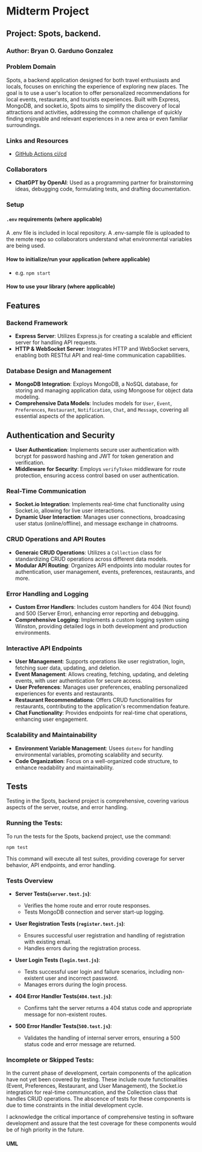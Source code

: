 # Midterm Project

## Project: Spots, backend. 

### Author: Bryan O. Garduno Gonzalez

### Problem Domain

Spots, a backend application designed for both travel enthusiasts and locals, focuses on enriching the experience of exploring new places. The goal is to use a user's location to offer personalized recommendations for local events, restaurants, and tourists experiences. Built with Express, MongoDB, and socket.io, Spots aims to simplify the discovery of local attractions and activities, addressing the common challenge of quickly finding enjoyable and relevant experiences in a new area or even familiar surroundings. 

### Links and Resources

- [GitHub Actions ci/cd]() 


### Collaborators

- **ChatGPT by OpenAI**: Used as a programming partner for brainstorming ideas, debugging code, formulating tests, and drafting documentation. 

### Setup

#### `.env` requirements (where applicable)

A .env file is included in local repository. A .env-sample file is uploaded to the remote repo so collaborators understand what environmental variables are being used. 

#### How to initialize/run your application (where applicable)

- e.g. `npm start`

#### How to use your library (where applicable)

## Features

### Backend Framework
- **Express Server**: Utilizes Express.js for creating a scalable and efficient server for handling API requests. 
- **HTTP & WebSocket Server**: Integrates HTTP and WebSocket servers, enabling both RESTful API and real-time communication capabilities. 

### Database Design and Management
- **MongoDB Integration**: Exploys MongoDB, a NoSQL database, for storing and managing application data, using Mongoose for object data modeling. 
- **Comprehensive Data Models**: Includes models for `User`, `Event`, `Preferences`, `Restaurant`, `Notification`, `Chat`, and `Message`, covering all essential aspects of the application. 

## Authentication and Security
- **User Authentication**: Implements secure user authentication with bcrypt for password hashing and JWT for token generation and verification. 
- **Middleware for Security**: Employs `verifyToken` middleware for route protection, ensuring access control based on user authentication. 

### Real-Time Communication
- **Socket.io Integration**: Implements real-time chat functionality using Socket.io, allowing for live user interactions. 
- **Dynamic User Interaction**: Manages user connections, broadcasing user status (online/offline), and message exchange in chatrooms. 

### CRUD Operations and API Routes
- **Generaic CRUD Operations**: Utilizes a `Collection` class for standardizing CRUD operations across different data models. 
- **Modular API Routing**: Organizes API endpoints into modular routes for authentication, user management, events, preferences, restaurants, and more. 

### Error Handling and Logging
- **Custom Error Handlers**: Includes custom handlers for 404 (Not found) and 500 (Server Error), enhancing error reporting and debugging. 
- **Comprehensive Logging**: Implements a custom logging system using Winston, providing detailed logs in both development and production environments. 

### Interactive API Endpoints
- **User Management**: Supports operations like user registration, login, fetching suer data, updating, and deletion. 
- **Event Management**: Allows creating, fetching, updating, and deleting events, with user authentication for secure access. 
- **User Preferences**: Manages user preferences, enabling personalized experiences for events and restaurants. 
- **Restaurant Recommendations**: Offers CRUD functionalities for restaurants, contributing to the application's recommendation feature. 
- **Chat Functionality**: Provides endpoints for real-time chat operations, enhancing user engagement. 

### Scalability and Maintainability
- **Environment Variable Management**: Usees `dotenv` for handling environmental variables, promoting scalability and security. 
- **Code Organization**: Focus on a well-organized code structure, to enhance readability and maintainability. 

## Tests

Testing in the Spots, backend project is comprehensive, covering various aspects of the server, routse, and error handling. 

### Running the Tests:

To run the  tests for the Spots, backend project, use the command:

`npm test`

This command will execute all test suites, providing coverage for server behavior, API endpoints, and error handling. 

### Tests Overview
- **Server Tests(`server.test.js`)**:
    - Verifies the home route and error route responses. 
    - Tests MongoDB connection and server start-up logging. 
- **User Registration Tests (`register.test.js`)**: 
    - Ensures successful user registration and handling of registration with existing email. 
    - Handles errors during the registration process. 

- **User Login Tests (`login.test.js`)**: 
    - Tests successful user login and failure scenarios, including non-existent user and incorrect password. 
    - Manages errors during the login process. 

- **404 Error Handler Tests(`404.test.js`)**: 
    - Confirms taht the server returns a 404 status code and appropriate message for non-existent routes. 
- **500 Error Handler Tests(`500.test.js`)**: 
    - Validates the handling of internal server errors, ensuring a 500 status code and error message are returned. 
 

### Incomplete or Skipped Tests:

In the current phase of development, certain components of the aplication have not yet been covered by testing. These include  route functionalities (Event, Preferences, Restaurant, and User Management), the Socket.io integration for real-time communcation, and the Collection class that handles CRUD operations. The abscence of tests for these components is due to time constraints in the initial development cycle. 

I acknowledge the critical importance of comprehensive testing in software development and assure that the test coverage for these components would be of high priority in the future. 


#### UML


